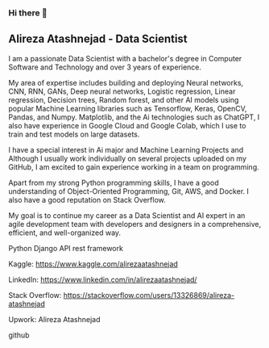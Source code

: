 ### Hi there 👋
## Alireza Atashnejad - Data Scientist
I am a passionate Data Scientist with a bachelor's degree in Computer Software and Technology and over 3 years of experience.

My area of expertise includes building and deploying Neural networks, CNN, RNN, GANs, Deep neural networks, Logistic regression, Linear regression, Decision trees, Random forest, and other AI models using popular Machine Learning libraries such as Tensorflow, Keras, OpenCV, Pandas, and Numpy. Matplotlib, and the Ai technologies such as ChatGPT, I also have experience in Google Cloud and Google Colab, which I use to train and test models on large datasets.

I have a special interest in Ai major and Machine Learning Projects and Although I usually work individually on several projects uploaded on my GitHub, I am excited to gain experience working in a team on programming.

Apart from my strong Python programming skills, I have a good understanding of Object-Oriented Programming, Git, AWS, and Docker. I also have a good reputation on Stack Overflow.

My goal is to continue my career as a Data Scientist and AI expert in an agile development team with developers and designers in a comprehensive, efficient, and well-organized way.

Python Django API rest framework

Kaggle: https://www.kaggle.com/alirezaatashnejad

LinkedIn: https://www.linkedin.com/in/alirezaatashnejad/

Stack Overflow: https://stackoverflow.com/users/13326869/alireza-atashnejad

Upwork: Alireza Atashnejad

github

<!--
**Mratashnejad/Mratashnejad** is a ✨ _special_ ✨ repository because its `README.md` (this file) appears on your GitHub profile.

Here are some ideas to get you started:

- 🔭 I’m currently working on Machine learning
- 🌱 I’m currently learning Machine larning and Deep Learning 
- 👯 I’m looking to collaborate on Ai
- 🤔 I’m looking for help with ChatGPT
- 💬 Ask me about python
- 📫 How to reach me: teach me 1 code
- 😄 Pronouns: 
- ⚡ fact: THINK OUT OF THE BOX
-->

